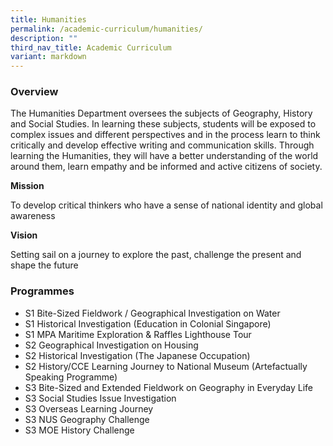 ```yaml
---
title: Humanities
permalink: /academic-curriculum/humanities/
description: ""
third_nav_title: Academic Curriculum
variant: markdown
---
```

### Overview

The Humanities Department oversees the subjects of Geography, History and Social Studies. In learning these subjects, students will be exposed to complex issues and different perspectives and in the process learn to think critically and develop effective writing and communication skills. Through learning the Humanities, they will have a better understanding of the world around them, learn empathy and be informed and active citizens of society.

**Mission**

To develop critical thinkers who have a sense of national identity and global awareness

**Vision**

Setting sail on a journey to explore the past, challenge the present and shape the future
 

### Programmes

* S1 Bite-Sized Fieldwork / Geographical Investigation on Water
* S1 Historical Investigation (Education in Colonial Singapore)
* S1 MPA Maritime Exploration &amp; Raffles Lighthouse Tour
* S2 Geographical Investigation on Housing
* S2 Historical Investigation (The Japanese Occupation)
* S2 History/CCE Learning Journey to National Museum (Artefactually Speaking Programme)
* S3 Bite-Sized and Extended Fieldwork on Geography in Everyday Life
* S3 Social Studies Issue Investigation
* S3 Overseas Learning Journey
* S3 NUS Geography Challenge
* S3 MOE History Challenge
